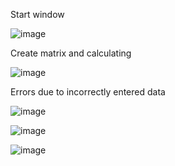 Start window

![image](https://github.com/hahanzo/OOP/assets/110280756/f61cc60c-7a50-4212-b4bf-705489035b2d)

Create matrix and calculating 

![image](https://github.com/hahanzo/OOP/assets/110280756/b0d900a2-02f6-4503-9684-a9b0d29bd43f)

Errors due to incorrectly entered data

![image](https://github.com/hahanzo/OOP/assets/110280756/d8bf10f3-95ca-4245-b06c-cf8982a8136d)

![image](https://github.com/hahanzo/OOP/assets/110280756/f708f5a2-f463-4e87-bf27-dcefc4915bb6)

![image](https://github.com/hahanzo/OOP/assets/110280756/a4bf1fb2-da9e-4405-9f02-b368229c66c4)
